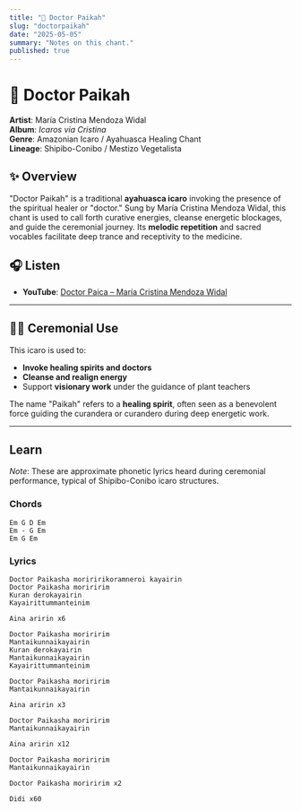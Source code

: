 ```yaml
---
title: "🌿 Doctor Paikah"
slug: "doctorpaikah"
date: "2025-05-05"
summary: "Notes on this chant."
published: true
---
```

# 🌿 Doctor Paikah

**Artist**: María Cristina Mendoza Widal  
**Album**: *Icaros via Cristina*  
**Genre**: Amazonian Icaro / Ayahuasca Healing Chant  
**Lineage**: Shipibo-Conibo / Mestizo Vegetalista  

## ✨ Overview

"Doctor Paikah" is a traditional **ayahuasca icaro** invoking the presence of the spiritual healer or "doctor." Sung by María Cristina Mendoza Widal, this chant is used to call forth curative energies, cleanse energetic blockages, and guide the ceremonial journey. Its **melodic repetition** and sacred vocables facilitate deep trance and receptivity to the medicine.

## 🎧 Listen

- **YouTube**: [Doctor Paica – María Cristina Mendoza Widal](https://www.youtube.com/watch?v=fnUmjrfUMgQ)

---

## 🧘‍♀️ Ceremonial Use

This icaro is used to:
- **Invoke healing spirits and doctors**
- **Cleanse and realign energy**
- Support **visionary work** under the guidance of plant teachers

The name "Paikah" refers to a **healing spirit**, often seen as a benevolent force guiding the curandera or curandero during deep energetic work.

---


## Learn
*Note*: These are approximate phonetic lyrics heard during ceremonial performance, typical of Shipibo-Conibo icaro structures.

### Chords
```
Em G D Em
Em - G Em
Em G Em
```

### Lyrics
```
Doctor Paikasha moriririkoramneroi kayairin  
Doctor Paikasha moriririm  
Kuran derokayairin  
Kayairittummanteinim  

Aina aririn x6  

Doctor Paikasha moriririm  
Mantaikunnaikayairin  
Kuran derokayairin  
Mantaikunnaikayairin  
Kayairittummanteinim  

Doctor Paikasha moriririm  
Mantaikunnaikayairin  

Aina aririn x3  

Doctor Paikasha moriririm  
Mantaikunnaikayairin  

Aina aririn x12  

Doctor Paikasha moriririm  
Mantaikunnaikayairin  

Doctor Paikasha moriririm x2  

Didi x60  
```
